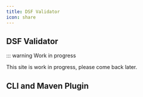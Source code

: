 ```yaml
---
title: DSF Validator
icon: share
---
```


## DSF Validator
::: warning Work in progress

This site is work in progress, please come back later.

## CLI and Maven Plugin